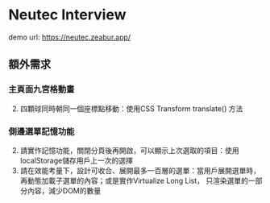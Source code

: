 # Neutec Interview
demo url: https://neutec.zeabur.app/

## 額外需求

### 主頁面九宮格動畫

2. 四顆球同時朝同一個座標點移動：使用CSS Transform translate() 方法

### 側邊選單記憶功能

2. 請實作記憶功能，關閉分頁後再開啟，可以顯示上次選取的項目：使用localStorage儲存用戶上一次的選擇
3. 請在效能考量下，設計可收合、展開最多一百層的選單：當用戶展開選單時，再動態加載子選單的內容；或是實作Virtualize Long List，
   只渲染選單的一部分內容，減少DOM的數量
